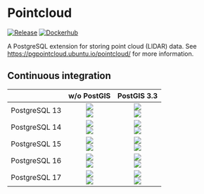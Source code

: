 # Pointcloud

[![Release][release-image]][releases] [![Dockerhub][dockerhub-image]][dockerhub]

[release-image]: https://img.shields.io/badge/release-1.2.5-green.svg?style=plastic
[releases]: https://github.com/pgpointcloud/pointcloud/releases

[dockerhub-image]: https://img.shields.io/docker/pulls/pgpointcloud/pointcloud?logo=docker&label=pulls
[dockerhub]: https://hub.docker.com/r/pgpointcloud/pointcloud

A PostgreSQL extension for storing point cloud (LIDAR) data. See
https://pgpointcloud.ubuntu.io/pointcloud/ for more information.

## Continuous integration

|                    | w/o PostGIS | PostGIS 3.3 |
| ------------------ |:-----------:|:-----------:|
| PostgreSQL 13      | ![](https://img.shields.io/github/actions/workflow/status/pgpointcloud/pointcloud/jammy_postgres13_postgis33.yml?branch=master&label=22.04&logo=ubuntu&style=plastic)<br />![](https://img.shields.io/github/actions/workflow/status/pgpointcloud/pointcloud/noble_postgres13_postgis33.yml?branch=master&label=24.04&logo=ubuntu&style=plastic) | ![](https://img.shields.io/github/actions/workflow/status/pgpointcloud/pointcloud/jammy_postgres13_postgis33.yml?branch=master&label=22.04&logo=ubuntu&style=plastic)<br />![](https://img.shields.io/github/actions/workflow/status/pgpointcloud/pointcloud/noble_postgres13_postgis33.yml?branch=master&label=24.04&logo=ubuntu&style=plastic) |
| PostgreSQL 14      | ![](https://img.shields.io/github/actions/workflow/status/pgpointcloud/pointcloud/jammy_postgres14_postgis33.yml?branch=master&label=22.04&logo=ubuntu&style=plastic)<br />![](https://img.shields.io/github/actions/workflow/status/pgpointcloud/pointcloud/noble_postgres14_postgis33.yml?branch=master&label=24.04&logo=ubuntu&style=plastic) | ![](https://img.shields.io/github/actions/workflow/status/pgpointcloud/pointcloud/jammy_postgres14_postgis33.yml?branch=master&label=22.04&logo=ubuntu&style=plastic)<br />![](https://img.shields.io/github/actions/workflow/status/pgpointcloud/pointcloud/noble_postgres14_postgis33.yml?branch=master&label=24.04&logo=ubuntu&style=plastic) |
| PostgreSQL 15      | ![](https://img.shields.io/github/actions/workflow/status/pgpointcloud/pointcloud/jammy_postgres15_postgis33.yml?branch=master&label=22.04&logo=ubuntu&style=plastic)<br />![](https://img.shields.io/github/actions/workflow/status/pgpointcloud/pointcloud/noble_postgres15_postgis33.yml?branch=master&label=24.04&logo=ubuntu&style=plastic) | ![](https://img.shields.io/github/actions/workflow/status/pgpointcloud/pointcloud/jammy_postgres15_postgis33.yml?branch=master&label=22.04&logo=ubuntu&style=plastic)<br />![](https://img.shields.io/github/actions/workflow/status/pgpointcloud/pointcloud/noble_postgres15_postgis33.yml?branch=master&label=24.04&logo=ubuntu&style=plastic) |
| PostgreSQL 16      | ![](https://img.shields.io/github/actions/workflow/status/pgpointcloud/pointcloud/jammy_postgres16_postgis33.yml?branch=master&label=22.04&logo=ubuntu&style=plastic)<br />![](https://img.shields.io/github/actions/workflow/status/pgpointcloud/pointcloud/noble_postgres16_postgis33.yml?branch=master&label=24.04&logo=ubuntu&style=plastic) | ![](https://img.shields.io/github/actions/workflow/status/pgpointcloud/pointcloud/jammy_postgres16_postgis33.yml?branch=master&label=22.04&logo=ubuntu&style=plastic)<br />![](https://img.shields.io/github/actions/workflow/status/pgpointcloud/pointcloud/noble_postgres16_postgis33.yml?branch=master&label=24.04&logo=ubuntu&style=plastic) |
| PostgreSQL 17      | ![](https://img.shields.io/github/actions/workflow/status/pgpointcloud/pointcloud/jammy_postgres17_postgis33.yml?branch=master&label=22.04&logo=ubuntu&style=plastic)<br />![](https://img.shields.io/github/actions/workflow/status/pgpointcloud/pointcloud/noble_postgres17_postgis33.yml?branch=master&label=24.04&logo=ubuntu&style=plastic) | ![](https://img.shields.io/github/actions/workflow/status/pgpointcloud/pointcloud/jammy_postgres17_postgis33.yml?branch=master&label=22.04&logo=ubuntu&style=plastic)<br />![](https://img.shields.io/github/actions/workflow/status/pgpointcloud/pointcloud/noble_postgres17_postgis33.yml?branch=master&label=24.04&logo=ubuntu&style=plastic) |
